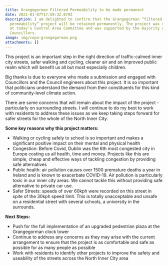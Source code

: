 ```yaml
---
title: Grangegorman Filtered Permeability to be made permanent
date: 2021-01-07T17:59:32.679Z
description: I am delighted to confirm that the Grangegorman “filtered
  permeability” project will be retained permanently. The project was voted on
  at today’s Central Area Committee and was supported by the majority of the
  Councillors.
image: img/copa-grangegorman.png
attachments: []
---
```

This project is an important step in the right direction of traffic-calmed inner city streets, safer walking and cycling, cleaner air and an improved public realm which will benefit us all but most especially children.

Big thanks is due to everyone who made a submission and engaged with Councillors and the Council engineers about this project. It is so important that politicians understand the demand from their constituents for this kind of community-level climate action.

There are some concerns that will remain about the impact of the project - particularly on surrounding streets. I will continue to do my best to work with residents to address these issues as we keep taking steps forward for safer streets for the whole of the North Inner City. 

**Some key reasons why this project matters:**

* Walking or cycling safely to school is so important and makes a significant positive impact on their mental and physical health
* Congestion: Before Covid, Dublin was the 6th most congested city in Europe costing us all health, time and money. Projects like this are simple, cheap and effective ways of tackling congestion by providing safe alternatives
* Public health: air pollution causes over 1500 premature deaths a year in Ireland and is known to exacerbate COVID-19. Air pollution is particularly toxic in our inner city areas. We cannot tackle this without providing safe alternative to private car use.
* Safer Streets: speeds of over 60kph were recorded on this street in spite of the 30kph speed limit. This is totally unacceptable and unsafe on a residential street with several schools, a university in the surrounds.

**Next Steps:**

* Push for the full implementation of an upgraded pedestrian plaza at the Grangegorman clock tower
* Continue to address any concerns as they may arise with the current arrangement to ensure that the project is as comfortable and safe as possible for as many people as possible
* Work with residents to identify other projects to improve the safety and useability of the streets across the North Inner City area